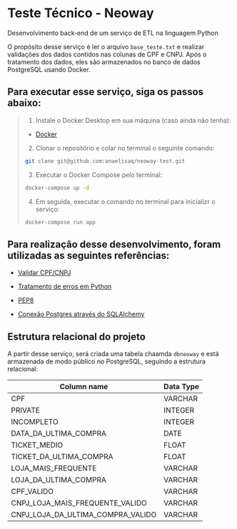 # Teste Técnico - Neoway

Desenvolvimento back-end de um serviço de ETL na linguagem Python

O propósito desse serviço é ler o arquivo `base_teste.txt` e realizar validações dos dados contidos nas colunas de CPF e CNPJ. Após o tratamento dos dados, eles são armazenados no banco de dados PostgreSQL usando Docker.

## Para executar esse serviço, siga os passos abaixo:
> 1. Instale o Docker Desktop em sua máquina (caso ainda não tenha): 
> - [Docker](https://www.docker.com/products/docker-desktop)
> 2. Clonar o repositório e colar no terminal o seguinte comando:
> ```sh
> git clone git@github.com:anaelisaq/neoway-test.git
> ```
> 3. Executar o Docker Compose pelo terminal:
> ```sh
> docker-compose up -d
> ```
> 4. Em seguida, executar o comando no terminal para inicializr o serviço:
> ```sh
> docker-compose run app
> ```
>
>

## Para realização desse desenvolvimento, foram utilizadas as seguintes referências:

- [Validar CPF/CNPJ](https://www.alura.com.br/conteudo/python-validacao-dados#:~:text=Criando%20um%20novo%20Python%20file,contr%C3%A1rio%20o%20retorno%20ser%C3%A1%20False%20.)

- [Tratamento de erros em Python](https://www.alura.com.br/artigos/tratamento-de-excecoes-no-python)

- [PEP8](https://www.alura.com.br/conteudo/pep8-linters-python)

- [Conexão Postgres através do SQLAlchemy](https://docs.sqlalchemy.org/en/20/dialects/postgresql.html)

## Estrutura relacional do projeto

A partir desse serviço, será criada uma tabela chaamda `dbneoway` e está armazenada de modo público no PostgreSQL, seguindo a estrutura relacional:

Column name                      | Data Type
---------------------------------|-----------
CPF                              | VARCHAR
PRIVATE                          | INTEGER
INCOMPLETO                       | INTEGER
DATA_DA_ULTIMA_COMPRA            | DATE
TICKET_MEDIO                     | FLOAT
TICKET_DA_ULTIMA_COMPRA          | FLOAT
LOJA_MAIS_FREQUENTE              | VARCHAR
LOJA_DA_ULTIMA_COMPRA            | VARCHAR
CPF_VALIDO                       | VARCHAR
CNPJ_LOJA_MAIS_FREQUENTE_VALIDO  | VARCHAR
CNPJ_LOJA_DA_ULTIMA_COMPRA_VALIDO| VARCHAR
